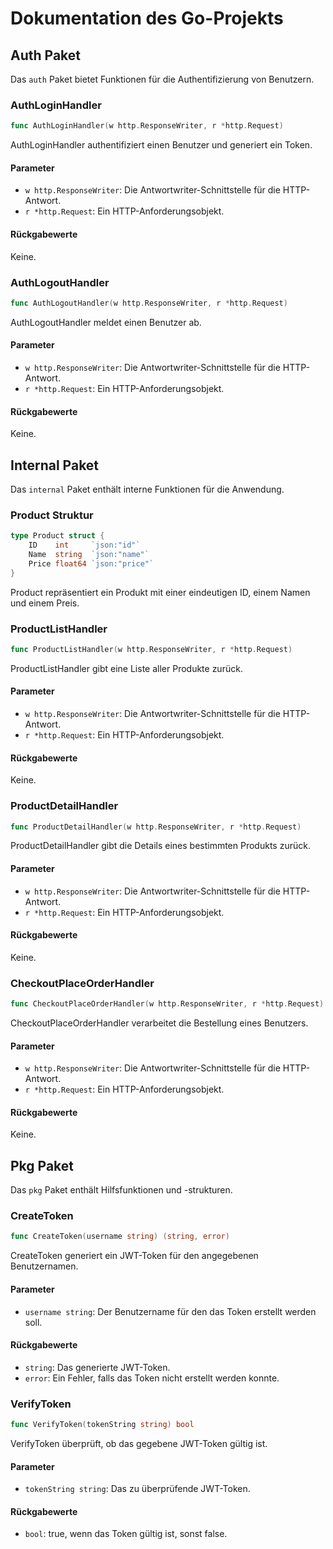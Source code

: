 # Dokumentation des Go-Projekts

## Auth Paket

Das `auth` Paket bietet Funktionen für die Authentifizierung von Benutzern.

### AuthLoginHandler

```go
func AuthLoginHandler(w http.ResponseWriter, r *http.Request)
```

AuthLoginHandler authentifiziert einen Benutzer und generiert ein Token.

#### Parameter

- `w http.ResponseWriter`: Die Antwortwriter-Schnittstelle für die HTTP-Antwort.
- `r *http.Request`: Ein HTTP-Anforderungsobjekt.

#### Rückgabewerte

Keine.

### AuthLogoutHandler

```go
func AuthLogoutHandler(w http.ResponseWriter, r *http.Request)
```

AuthLogoutHandler meldet einen Benutzer ab.

#### Parameter

- `w http.ResponseWriter`: Die Antwortwriter-Schnittstelle für die HTTP-Antwort.
- `r *http.Request`: Ein HTTP-Anforderungsobjekt.

#### Rückgabewerte

Keine.

## Internal Paket

Das `internal` Paket enthält interne Funktionen für die Anwendung.

### Product Struktur

```go
type Product struct {
    ID    int     `json:"id"`
    Name  string  `json:"name"`
    Price float64 `json:"price"`
}
```

Product repräsentiert ein Produkt mit einer eindeutigen ID, einem Namen und einem Preis.

### ProductListHandler

```go
func ProductListHandler(w http.ResponseWriter, r *http.Request)
```

ProductListHandler gibt eine Liste aller Produkte zurück.

#### Parameter

- `w http.ResponseWriter`: Die Antwortwriter-Schnittstelle für die HTTP-Antwort.
- `r *http.Request`: Ein HTTP-Anforderungsobjekt.

#### Rückgabewerte

Keine.

### ProductDetailHandler

```go
func ProductDetailHandler(w http.ResponseWriter, r *http.Request)
```

ProductDetailHandler gibt die Details eines bestimmten Produkts zurück.

#### Parameter

- `w http.ResponseWriter`: Die Antwortwriter-Schnittstelle für die HTTP-Antwort.
- `r *http.Request`: Ein HTTP-Anforderungsobjekt.

#### Rückgabewerte

Keine.

### CheckoutPlaceOrderHandler

```go
func CheckoutPlaceOrderHandler(w http.ResponseWriter, r *http.Request)
```

CheckoutPlaceOrderHandler verarbeitet die Bestellung eines Benutzers.

#### Parameter

- `w http.ResponseWriter`: Die Antwortwriter-Schnittstelle für die HTTP-Antwort.
- `r *http.Request`: Ein HTTP-Anforderungsobjekt.

#### Rückgabewerte

Keine.

## Pkg Paket

Das `pkg` Paket enthält Hilfsfunktionen und -strukturen.

### CreateToken

```go
func CreateToken(username string) (string, error)
```

CreateToken generiert ein JWT-Token für den angegebenen Benutzernamen.

#### Parameter

- `username string`: Der Benutzername für den das Token erstellt werden soll.

#### Rückgabewerte

- `string`: Das generierte JWT-Token.
- `error`: Ein Fehler, falls das Token nicht erstellt werden konnte.

### VerifyToken

```go
func VerifyToken(tokenString string) bool
```

VerifyToken überprüft, ob das gegebene JWT-Token gültig ist.

#### Parameter

- `tokenString string`: Das zu überprüfende JWT-Token.

#### Rückgabewerte

- `bool`: true, wenn das Token gültig ist, sonst false.
